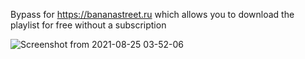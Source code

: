 Bypass for https://bananastreet.ru which allows you to download the playlist for free without a subscription

![Screenshot from 2021-08-25 03-52-06](https://user-images.githubusercontent.com/76742792/130708614-12910d03-2125-48be-ab44-cc33c17c5545.png)
